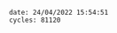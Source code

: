 

                date: 24/04/2022 15:54:51
                cycles: 81120

                         